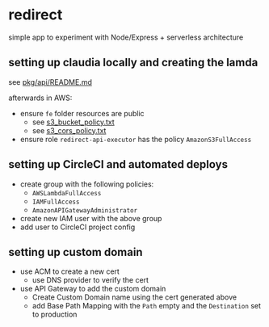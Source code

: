 # redirect

simple app to experiment with Node/Express + serverless architecture

## setting up claudia locally and creating the lamda

see [pkg/api/README.md](/pkg/api/README.md)

afterwards in AWS:

- ensure `fe` folder resources are public
  - see [s3_bucket_policy.txt](/s3_bucket_policy.txt)
  - see [s3_cors_policy.txt](/s3_cors_policy.txt)
- ensure role `redirect-api-executor` has the policy `AmazonS3FullAccess`

## setting up CircleCI and automated deploys

- create group with the following policies:
  - `AWSLambdaFullAccess`
  - `IAMFullAccess`
  - `AmazonAPIGatewayAdministrator`
- create new IAM user with the above group
- add user to CircleCI project config

## setting up custom domain

- use ACM to create a new cert
  - use DNS provider to verify the cert
- use API Gateway to add the custom domain
  - Create Custom Domain name using the cert generated above
  - add Base Path Mapping with the `Path` empty and the `Destination` set to production
